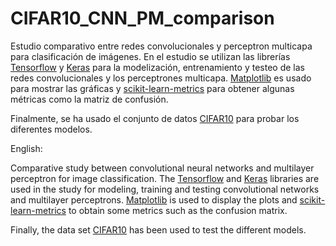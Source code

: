 # CIFAR10_CNN_PM_comparison

Estudio comparativo entre redes convolucionales y perceptron multicapa para clasificación de imágenes.
En el estudio se utilizan las librerías [Tensorflow](https://www.tensorflow.org/?hl=es-419) y [Keras](https://keras.io) para la modelización, entrenamiento y testeo de las redes convolucionales y los perceptrones multicapa. [Matplotlib](https://matplotlib.org) es usado para mostrar las gráficas y [scikit-learn-metrics](https://scikit-learn.org/stable/modules/classes.html#module-sklearn.metrics) para obtener algunas métricas como la matriz de confusión. 

Finalmente, se ha usado el conjunto de datos [CIFAR10](https://www.cs.toronto.edu/~kriz/cifar.html) para probar los diferentes modelos.


English:

Comparative study between convolutional neural networks and multilayer perceptron for image classification.
The [Tensorflow](https://www.tensorflow.org/?hl=es-419) and [Keras](https://keras.io) libraries are used in the study for modeling, training and testing convolutional networks and multilayer perceptrons. [Matplotlib](https://matplotlib.org) is used to display the plots and [scikit-learn-metrics](https://scikit-learn.org/stable/modules/classes.html#module-sklearn.metrics) to obtain some metrics such as the confusion matrix. 

Finally, the data set [CIFAR10](https://www.cs.toronto.edu/~kriz/cifar.html) has been used to test the different models.
